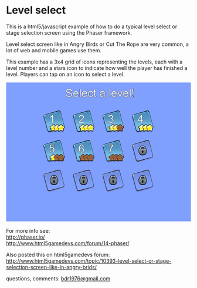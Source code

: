 Level select
==============
This is a html5/javascript example of how to do a typical level select or stage selection screen using the Phaser framework.

Level select screen like in Angry Birds or Cut The Rope are very common, a lot of web and mobile games use them.

This example has a 3x4 grid of icons representing the levels, each with a level number and a stars icon to indicate how well the player has finished a level. Players can tap on an icon to select a level.

![preview screenshot](https://raw.githubusercontent.com/BdR76/phaserlevelselect/master/screenshot.png)

For more info see:  
http://phaser.io/  
http://www.html5gamedevs.com/forum/14-phaser/

Also posted this on html5gamedevs forum:  
http://www.html5gamedevs.com/topic/10393-level-select-or-stage-selection-screen-like-in-angry-brids/

questions, comments: bdr1976@gmail.com